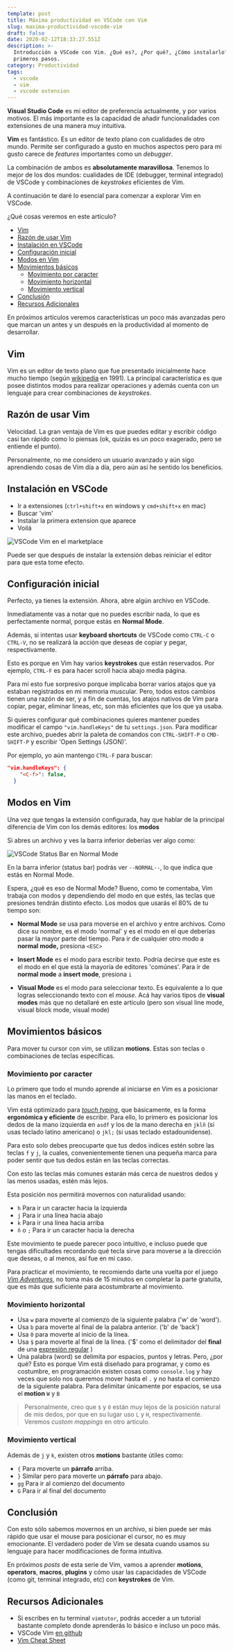 ```yaml
---
template: post
title: Máxima productividad en VSCode con Vim
slug: maxima-productividad-vscode-vim
draft: false
date: 2020-02-12T18:33:27.551Z
description: >-
  Introducción a VSCode con Vim. ¿Qué es?, ¿Por qué?, ¿Cómo instalarlo? y
  primeros pasos.
category: Productividad
tags:
  - vscode
  - vim
  - vscode extension
---
```


**Visual Studio Code** es mi editor de preferencia actualmente, y por varios motivos. El más importante es la capacidad de añadir funcionalidades con extensiones de una manera muy intuitiva.

**Vim** es fantástico. Es un editor de texto plano con cualidades de otro mundo. Permite ser configurado a gusto en muchos aspectos pero para mi gusto carece de _features_ importantes como un _debugger_.

La combinación de ambos es **absolutamente maravillosa**. Tenemos lo mejor de los dos mundos: cualidades de IDE (debugger, terminal integrado) de VSCode y combinaciones de _keystrokes_ eficientes de Vim.

A continuación te daré lo esencial para comenzar a explorar Vim en VSCode.

¿Qué cosas veremos en este artículo?

- [Vim](#vim)
- [Razón de usar Vim](#raz%c3%b3n-de-usar-vim)
- [Instalación en VSCode](#instalaci%c3%b3n-en-vscode)
- [Configuración inicial](#configuraci%c3%b3n-inicial)
- [Modos en Vim](#modos-en-vim)
- [Movimientos básicos](#movimientos-b%c3%a1sicos)
  - [Movimiento por caracter](#movimiento-por-caracter)
  - [Movimiento horizontal](#movimiento-horizontal)
  - [Movimiento vertical](#movimiento-vertical)
- [Conclusión](#conclusi%c3%b3n)
- [Recursos Adicionales](#recursos-adicionales)

En próximos artículos veremos características un poco más avanzadas pero que marcan un antes y un después en la productividad al momento de desarrollar.

## Vim

Vim es un editor de texto plano que fue presentado inicialmente hace mucho tiempo (según [wikipedia](https://es.wikipedia.org/wiki/Vim) en 1991). La principal característica es que posee distintos modos para realizar operaciones y además cuenta con un lenguaje para crear combinaciones de _keystrokes_.

## Razón de usar Vim

Velocidad. La gran ventaja de Vim es que puedes editar y escribir código casi tan rápido como lo piensas (ok, quizás es un poco exagerado, pero se entiende el punto).

Personalmente, no me considero un usuario avanzado y aún sigo aprendiendo cosas de Vim día a día, pero aún así he sentido los beneficios.

## Instalación en VSCode

- Ir a extensiones (`ctrl+shift+x` en windows y `cmd+shift+x` en mac)
- Buscar 'vim'
- Instalar la primera extension que aparece
- Voilá

![VSCode Vim en el marketplace](images/vim-marketplace.png)

Puede ser que después de instalar la extensión debas reiniciar el editor para que esta tome efecto.

## Configuración inicial

Perfecto, ya tienes la extensión. Ahora, abre algún archivo en VSCode.

Inmediatamente vas a notar que no puedes escribir nada, lo que es perfectamente normal, porque estás en **Normal Mode**.

Además, si intentas usar **keyboard shortcuts** de VSCode como `CTRL-C` o `CTRL-V`, no se realizará la acción que deseas de copiar y pegar, respectivamente.

Esto es porque en Vim hay varios **keystrokes** que están reservados. Por ejemplo, `CTRL-F` es para hacer scroll hacia abajo media página.

Para mí esto fue sorpresivo porque implicaba borrar varios atajos que ya estaban registrados en mi memoria muscular. Pero, todos estos cambios tienen una razón de ser, y a fin de cuentas, los atajos nativos de Vim para copiar, pegar, eliminar lineas, etc, son más eficientes que los que ya usaba.

Si quieres configurar qué combinaciones quieres mantener puedes modificar el campo `"vim.handleKeys"` de tu `settings.json`. Para modificar este archivo, puedes abrir la paleta de comandos con `CTRL-SHIFT-P` o `CMD-SHIFT-P` y escribir 'Open Settings (JSON)'.

Por ejemplo, yo aún mantengo `CTRL-F` para buscar:

```json
"vim.handleKeys": {
    "<C-f>": false,
  }
```

## Modos en Vim

Una vez que tengas la extensión configurada, hay que hablar de la principal diferencia de Vim con los demás editores: los **modos**

Si abres un archivo y ves la barra inferior deberías ver algo como:

![VSCode Status Bar en Normal Mode](images/normal-mode.png)

En la barra inferior (status bar) podrás ver `--NORMAL--`, lo que indica que estás en Normal Mode.

Espera, ¿qué es eso de Normal Mode? Bueno, como te comentaba, Vim trabaja con modos y dependiendo del modo en que estés, las teclas que presiones tendrán distinto efecto. Los modos que usarás el 80% de tu tiempo son:

- **Normal Mode** se usa para moverse en el archivo y entre archivos. Como dice su nombre, es el modo 'normal' y es el modo en el que deberías pasar la mayor parte del tiempo. Para ir de cualquier otro modo a **normal mode,** presiona `<ESC>`

- **Insert Mode** es el modo para escribir texto. Podría decirse que este es el modo en el que está la mayoría de editores 'comúnes'. Para ir de **normal mode** a **insert mode**, presiona `i`

- **Visual Mode** es el modo para seleccionar texto. Es equivalente a lo que logras seleccionando texto con el _mouse_. Acá hay varios tipos de **visual modes** más que no detallaré en este artículo (pero son visual line mode, visual block mode, visual mode)

## Movimientos básicos

Para mover tu cursor con vim, se utilizan **motions**. Estas son teclas o combinaciones de teclas específicas.

### Movimiento por caracter

Lo primero que todo el mundo aprende al iniciarse en Vim es a posicionar las manos en el teclado.

Vim está optimizado para [_touch typing_](https://en.wikipedia.org/wiki/Touch_typing), que básicamente, es la forma **ergonómica y eficiente** de escribir. Para ello, lo primero es posicionar los dedos de la mano izquierda en `asdf` y los de la mano derecha en `jklñ` (si usas teclado latino americano) o `jkl;` (si usas teclado estadounidense).

Para esto solo debes preocuparte que tus dedos indices estén sobre las teclas `f` y `j`, la cuales, convenientemente tienen una pequeña marca para poder sentir que tus dedos están en las teclas correctas.

Con esto las teclas más comunes estarán más cerca de nuestros dedos y las menos usadas, estén más lejos.

Esta posición nos permitirá movernos con naturalidad usando:

- `h` Para ir un caracter hacia la izquierda
- `j` Para ir una línea hacia abajo
- `k` Para ir una línea hacia arriba
- `ñ` o `;` Para ir un caracter hacia la derecha

Este movimiento te puede parecer poco intuitivo, e incluso puede que tengas dificultades recordando qué tecla sirve para moverse a la dirección que deseas, o al menos, así fue en mi caso.

Para practicar el movimiento, te recomiendo darte una vuelta por el juego [_Vim Adventures_](https://vim-adventures.com/), no toma más de 15 minutos en completar la parte gratuita, que es más que suficiente para acostumbrarte al movimiento.

### Movimiento horizontal

- Usa `w` para moverte al comienzo de la siguiente palabra ('w' de 'word').
- Usa `b` para moverte al final de la palabra anterior. ('b' de 'back')
- Usa `0` para moverte al inicio de la línea.
- Usa `$` para moverte al final de la línea. ('\$' como el delimitador del **final** de una [expresión regular](https://es.wikipedia.org/wiki/Expresi%C3%B3n_regular) )
- Una palabra (word) se delimita por espacios, puntos y letras. Pero, ¿por qué? Esto es porque Vim está diseñado para programar, y como es costumbre, en programación existen cosas como `console.log` y hay veces que solo nos queremos mover hasta el `.` y no hasta el comienzo de la siguiente palabra. Para delimitar únicamente por espacios, se usa el **motion** `W` y `B`

> Personalmente, creo que `$` y `0` están muy lejos de la posición natural de mis dedos, por que en su lugar uso `L` y `H`, respectivamente. Veremos _custom mappings_ en otro artículo.

### Movimiento vertical

Además de `j` y `k`, existen otros **motions** bastante útiles como:

- `{` Para moverte un **párrafo** arriba.
- `}` Similar pero para moverte un **párrafo** para abajo.
- `gg` Para ir al comienzo del documento
- `G` Para ir al final del documento

## Conclusión

Con esto sólo sabemos movernos en un archivo, si bien puede ser más rápido que usar el mouse para posicionar el cursor, no es muy emocionante. El verdadero poder de Vim se desata cuando usamos su lenguaje para hacer modificaciones de forma intuitiva.

En próximos _posts_ de esta serie de Vim, vamos a aprender **motions**, **operators**, **macros**, **plugins** y cómo usar las capacidades de VSCode (como git, terminal integrado, etc) con **keystrokes** de Vim.

## Recursos Adicionales

- Si escribes en tu terminal `vimtutor`, podrás acceder a un tutorial bastante completo donde aprenderás lo básico e incluso un poco más.
- VSCode Vim [en github](https://github.com/VSCodeVim/Vim)
- [Vim Cheat Sheet](https://vim.rtorr.com/)
